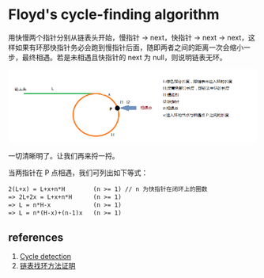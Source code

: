# Floyd's cycle-finding algorithm

用快慢两个指针分别从链表头开始，慢指针 -> next，快指针 -> next -> next，这样如果有环那快指针务必会跑到慢指针后面，随即两者之间的距离一次会缩小一步，最终相遇。若是未相遇且快指针的 next 为 null，则说明链表无环。

![](images/floyd_circle_finding_algorithm/1.png)

一切清晰明了。让我们再来捋一捋。

当两指针在 P 点相遇，我们可列出如下等式：

```
2(L+x) = L+x+n*H        (n >= 1) // n 为快指针在闭环上的圈数
=> 2L+2x = L+x+n*H      (n >= 1)
=> L = n*H-x            (n >= 1)
=> L = n*(H-x)+(n-1)x   (n >= 1)
```

## references

1. [Cycle detection](https://en.wikipedia.org/wiki/Cycle_detection)
1. [链表找环方法证明](http://putop.top/2018/10/23/node-list-close-loop/#%E5%89%8D%E8%A8%80)
